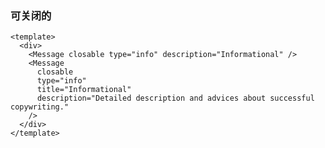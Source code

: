 ### 可关闭的

<!--start-code-->

```vue
<template>
  <div>
    <Message closable type="info" description="Informational" />
    <Message
      closable
      type="info"
      title="Informational"
      description="Detailed description and advices about successful copywriting."
    />
  </div>
</template>
```

<!--end-code-->
